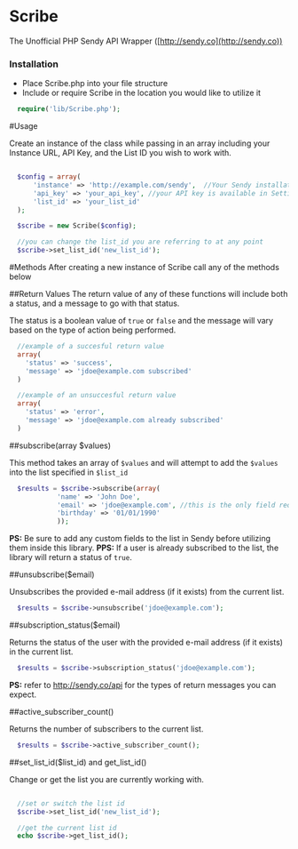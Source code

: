 Scribe
=================

The Unofficial PHP Sendy API Wrapper ([http://sendy.co](http://sendy.co))

### Installation

* Place Scribe.php into your file structure
* Include or require Scribe in the location you would like to utilize it

```php
  require('lib/Scribe.php');
```

#Usage

Create an instance of the class while passing in an array including your Instance URL, API Key, and the List ID you wish to work with.
```php

  $config = array(
      'instance' => 'http://example.com/sendy',  //Your Sendy installation
      'api_key' => 'your_api_key', //your API key is available in Settings
      'list_id' => 'your_list_id'
  );

  $scribe = new Scribe($config);

  //you can change the list_id you are referring to at any point
  $scribe->set_list_id('new_list_id');
```

#Methods
After creating a new instance of Scribe call any of the methods below

##Return Values
The return value of any of these functions will include both a status, and a message to go with that status.

The status is a boolean value of `true` or `false` and the message will vary based on the type of action being performed.

```php
  //example of a succesful return value
  array(
    'status' => 'success',
    'message' => 'jdoe@example.com subscribed'
  )

  //example of an unsuccesful return value
  array(
    'status' => 'error',
    'message' => 'jdoe@example.com already subscribed'
  )
```

##subscribe(array $values)

This method takes an array of `$values` and will attempt to add the `$values` into the list specified in `$list_id`

```php
  $results = $scribe->subscribe(array(
            'name' => 'John Doe',
            'email' => 'jdoe@example.com', //this is the only field required by sendy
            'birthday' => '01/01/1990'
            ));
```
__PS:__ Be sure to add any custom fields to the list in Sendy before utilizing them inside this library.
__PPS:__ If a user is already subscribed to the list, the library will return a status of `true`.

##unsubscribe($email)

Unsubscribes the provided e-mail address (if it exists) from the current list.
```php
  $results = $scribe->unsubscribe('jdoe@example.com');
```

##subscription_status($email)

Returns the status of the user with the provided e-mail address (if it exists) in the current list.
```php
  $results = $scribe->subscription_status('jdoe@example.com');
```
__PS:__ refer to http://sendy.co/api for the types of return messages you can expect.

##active_subscriber_count()

Returns the number of subscribers to the current list.
```php
  $results = $scribe->active_subscriber_count();
```

##set_list_id($list_id) and get_list_id()

Change or get the list you are currently working with.
```php

  //set or switch the list id
  $scribe->set_list_id('new_list_id');

  //get the current list id
  echo $scribe->get_list_id();
```